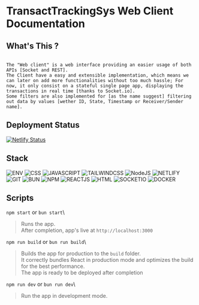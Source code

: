 # TransactTrackingSys Web Client Documentation

## What's This ?

```

The "Web client" is a web interface providing an easier usage of both APIs [Socket and REST].
The Client have a easy and extensible implementation, which means we can later on add more functionalities without too much hassle; For now, it only consist on a stateful single page app, displaying the transactions in real time [thanks to Socket.io].
Some filters are also implemented for [as the name suggest] filtering out data by values [wether ID, State, Timestamp or Receiver/Sender name].

```

## Deployment Status

[![Netlify Status](https://api.netlify.com/api/v1/badges/3b366e06-fb5b-4792-b74f-c6d663e9cbd1/deploy-status)](https://app.netlify.com/sites/transacttrackingsys-client/deploys)

## Stack

![ENV](https://img.shields.io/badge/.ENV-ECD53F?style=for-the-badge&logo=.env&logoColor=black)
![CSS](https://img.shields.io/badge/CSS3-1572B6?style=for-the-badge&logo=css3&logoColor=white)
![JAVASCRIPT](https://img.shields.io/badge/JavaScript-F7DF1E?style=for-the-badge&logo=javascript&logoColor=black)
![TAILWINDCSS](https://img.shields.io/badge/TAILWINDCSS-06B6D4?style=for-the-badge&logo=tailwindcss&logoColor=white)
![NodeJS](https://img.shields.io/badge/Node.js-43853D?style=for-the-badge&logo=node.js&logoColor=white)
![NETLIFY](https://img.shields.io/badge/NETLIFY-00C7B7?style=for-the-badge&logo=netlify&logoColor=white)
![GIT](https://img.shields.io/badge/GIT-F05032?style=for-the-badge&logo=git&logoColor=white)
![BUN](https://img.shields.io/badge/BUN-000000?style=for-the-badge&logo=bun&logoColor=white)
![NPM](https://img.shields.io/badge/NPM-CB3837?style=for-the-badge&logo=npm&logoColor=white)
![REACTJS](https://img.shields.io/badge/REACTJS-61DAFB?style=for-the-badge&logo=react&logoColor=black)
![HTML](https://img.shields.io/badge/HTML5-E34F26?style=for-the-badge&logo=html5&logoColor=white)
![SOCKETIO](https://img.shields.io/badge/SOCKETIO-010101?style=for-the-badge&logo=socket.io&logoColor=white)
![DOCKER](https://img.shields.io/badge/DOCKER-2496ED?style=for-the-badge&logo=docker&logoColor=white)

## Scripts

`npm start` or `bun start`\

> Runs the app.\
> After completion, app's live at `http://localhost:3000`

`npm run build` or `bun run build`\

> Builds the app for production to the `build` folder.\
> It correctly bundles React in production mode and optimizes the build for the best performance.\
> The app is ready to be deployed after completion

`npm run dev` or `bun run dev`\

> Run the app in development mode.
